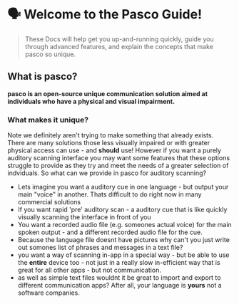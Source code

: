 # 🗣 ️Welcome to the Pasco Guide!
 
> These Docs will help get you up-and-running quickly, guide you through advanced features, and explain the concepts that make pasco so unique.

## What is pasco?

**pasco is an open-source unique communication solution aimed at individuals who have a physical and visual impairment.** 


### What makes it **unique**?

Note we definitely aren't trying to make something that already exists. There are many solutions those less visually impaired or with greater physical access can use - and **should** use! However if you want a purely auditory scanning interface you may want some features that these options struggle to provide as they try and meet the needs of a greater selection of indviduals. So what can we provide in pasco for auditory scanning? 

* Lets imagine you want a auditory cue in one language - but output your main "voice" in another. Thats difficult to do right now in many commercial solutions
* If you want rapid 'pre' auditory scan - a auditory cue that is like quickly visually scanning the interface in front of you
* You want a recorded audio file (e.g. someones actual voice) for the main spoken output - and a different recorded audio file for the cue.
* Because the language file doesnt have pictures why can't you just write out somones list of phrases and messages in a text file? 
* you want a way of scanning in-app in a special way - but be able to use the **entire** device too - not just in a really slow in-efficient way that is great for all other apps - but not communication. 
* as well as simple text files wouldnt it be great to import and export to different communication apps? After all, your language is **yours** not a software companies. 